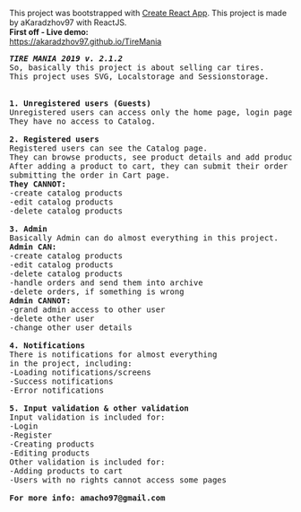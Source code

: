 This project was bootstrapped with [Create React App](https://github.com/facebookincubator/create-react-app).
This project is made by aKaradzhov97 with ReactJS.<br>
<b>First off - Live demo:</b><br>
<https://akaradzhov97.github.io/TireMania>
<pre>
<b><i>TIRE MANIA 2019 v. 2.1.2</b></i>
So, basically this project is about selling car tires.
This project uses SVG, Localstorage and Sessionstorage.


<b>1. Unregistered users (Guests)</b>
Unregistered users can access only the home page, login page and register page.
They have no access to Catalog.

<b>2. Registered users</b>
Registered users can see the Catalog page.
They can browse products, see product details and add products to cart.
After adding a product to cart, they can submit their order by
submitting the order in Cart page.
<b>They CANNOT:</b>
-create catalog products
-edit catalog products
-delete catalog products

<b>3. Admin</b>
Basically Admin can do almost everything in this project.
<b>Admin CAN:</b>
-create catalog products
-edit catalog products
-delete catalog products
-handle orders and send them into archive
-delete orders, if something is wrong
<b>Admin CANNOT:</b>
-grand admin access to other user
-delete other user
-change other user details

<b>4. Notifications</b>
There is notifications for almost everything
in the project, including:
-Loading notifications/screens
-Success notifications
-Error notifications

<b>5. Input validation & other validation</b>
Input validation is included for:
-Login
-Register
-Creating products
-Editing products
Other validation is included for:
-Adding products to cart
-Users with no rights cannot access some pages

<b>For more info:</> amacho97@gmail.com
<pre>

